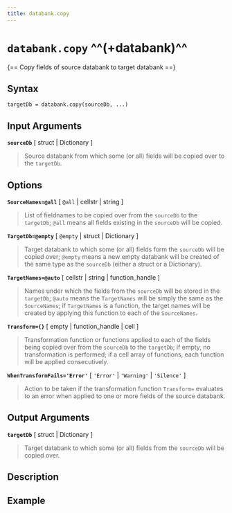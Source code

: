 ```yaml
---
title: databank.copy
---
```


# `databank.copy` ^^(+databank)^^

{== Copy fields of source databank to target databank ==}


## Syntax

    targetDb = databank.copy(sourceDb, ...)


## Input Arguments

__`sourceDb`__ [ struct | Dictionary ]
> 
> Source databank from which some (or all) fields will be copied over
> to the `targetDb`.
> 

## Options

__`SourceNames=@all`__ [ `@all` | cellstr | string ]
> 
> List of fieldnames to be copied over from the `sourceDb` to the
> `targetDb`; `@all` means all fields existing in the `sourceDb` will
> be copied.
> 

__`TargetDb=@empty`__ [ `@empty` | struct | Dictionary ]
> 
> Target databank to which some (or all) fields form the `sourceDb`
> will be copied over; `@empty` means a new empty databank will be
> created of the same type as the `sourceDb` (either a struct or a
> Dictionary).
> 

__`TargetNames=@auto`__ [ cellstr | string | function_handle ]
> 
> Names under which the fields from the `sourceDb` will be stored in
> the `targetDb`; `@auto` means the `TargetNames` will be simply the
> same as the `SourceNames`; if `TargetNames` is a function, the target
> names will be created by applying this function to each of
> the `SourceNames`.
> 

__`Transform={}`__ [ empty | function_handle | cell ]
> 
> Transformation function or functions applied to each of the fields being
> copied over from the `sourceDb` to the `targetDb`; if empty, no
> transformation is performed; if a cell array of functions, each function
> will be applied consecutively.
> 

__`WhenTransformFails='Error'`__ [ `'Error'` | `'Warning'` | `'Silence'` ]
> 
> Action to be taken if the transformation function `Transform=`
> evaluates to an error when applied to one or more fields of the source
> databank.
> 

## Output Arguments

__`targetDb`__ [ struct | Dictionary ]
> 
> Target databank to which some (or all) fields from the `sourceDb`
> will be copied over.
> 

## Description


## Example


